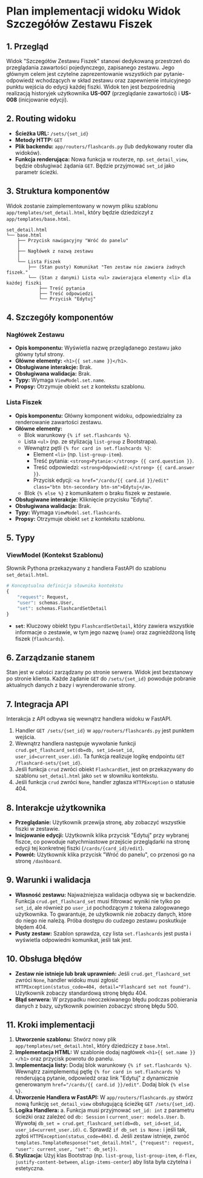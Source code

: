 # Plan implementacji widoku Widok Szczegółów Zestawu Fiszek

## 1. Przegląd
Widok "Szczegółów Zestawu Fiszek" stanowi dedykowaną przestrzeń do przeglądania zawartości pojedynczego, zapisanego zestawu. Jego głównym celem jest czytelne zaprezentowanie wszystkich par pytanie-odpowiedź wchodzących w skład zestawu oraz zapewnienie intuicyjnego punktu wejścia do edycji każdej fiszki. Widok ten jest bezpośrednią realizacją historyjek użytkownika **US-007** (przeglądanie zawartości) i **US-008** (inicjowanie edycji).

## 2. Routing widoku
- **Ścieżka URL:** `/sets/{set_id}`
- **Metody HTTP:** `GET`
- **Plik backendu:** `app/routers/flashcards.py` (lub dedykowany router dla widoków).
- **Funkcja renderująca:** Nowa funkcja w routerze, np. `set_detail_view`, będzie obsługiwać żądania `GET`. Będzie przyjmować `set_id` jako parametr ścieżki.

## 3. Struktura komponentów
Widok zostanie zaimplementowany w nowym pliku szablonu `app/templates/set_detail.html`, który będzie dziedziczył z `app/templates/base.html`.

```
set_detail.html
└── base.html
    ├── Przycisk nawigacyjny "Wróć do panelu"
    │
    ├── Nagłówek z nazwą zestawu
    │
    └── Lista Fiszek
        ├── (Stan pusty) Komunikat "Ten zestaw nie zawiera żadnych fiszek."
        └── (Stan z danymi) Lista <ul> zawierająca elementy <li> dla każdej fiszki
            ├── Treść pytania
            ├── Treść odpowiedzi
            └── Przycisk "Edytuj"
```

## 4. Szczegóły komponentów

### Nagłówek Zestawu
- **Opis komponentu:** Wyświetla nazwę przeglądanego zestawu jako główny tytuł strony.
- **Główne elementy:** `<h1>{{ set.name }}</h1>`.
- **Obsługiwane interakcje:** Brak.
- **Obsługiwana walidacja:** Brak.
- **Typy:** Wymaga `ViewModel.set.name`.
- **Propsy:** Otrzymuje obiekt `set` z kontekstu szablonu.

### Lista Fiszek
- **Opis komponentu:** Główny komponent widoku, odpowiedzialny za renderowanie zawartości zestawu.
- **Główne elementy:**
    - Blok warunkowy `{% if set.flashcards %}`.
    - Lista `<ul>` (np. ze stylizacją `list-group` z Bootstrapa).
    - Wewnątrz pętli `{% for card in set.flashcards %}`:
        - Element `<li>` (np. `list-group-item`).
        - Treść pytania: `<strong>Pytanie:</strong> {{ card.question }}`.
        - Treść odpowiedzi: `<strong>Odpowiedź:</strong> {{ card.answer }}`.
        - Przycisk edycji: `<a href="/cards/{{ card.id }}/edit" class="btn btn-secondary btn-sm">Edytuj</a>`.
    - Blok `{% else %}` z komunikatem o braku fiszek w zestawie.
- **Obsługiwane interakcje:** Kliknięcie przycisku "Edytuj".
- **Obsługiwana walidacja:** Brak.
- **Typy:** Wymaga `ViewModel.set.flashcards`.
- **Propsy:** Otrzymuje obiekt `set` z kontekstu szablonu.

## 5. Typy

### ViewModel (Kontekst Szablonu)
Słownik Pythona przekazywany z handlera FastAPI do szablonu `set_detail.html`.
```python
# Konceptualna definicja słownika kontekstu
{
    "request": Request,
    "user": schemas.User,
    "set": schemas.FlashcardSetDetail
}
```
- **`set`**: Kluczowy obiekt typu `FlashcardSetDetail`, który zawiera wszystkie informacje o zestawie, w tym jego nazwę (`name`) oraz zagnieżdżoną listę fiszek (`flashcards`).

## 6. Zarządzanie stanem
Stan jest w całości zarządzany po stronie serwera. Widok jest bezstanowy po stronie klienta. Każde żądanie `GET` do `/sets/{set_id}` powoduje pobranie aktualnych danych z bazy i wyrenderowanie strony.

## 7. Integracja API
Interakcja z API odbywa się wewnątrz handlera widoku w FastAPI.
1.  Handler `GET /sets/{set_id}` w `app/routers/flashcards.py` jest punktem wejścia.
2.  Wewnątrz handlera następuje wywołanie funkcji `crud.get_flashcard_set(db=db, set_id=set_id, user_id=current_user.id)`. Ta funkcja realizuje logikę endpointu `GET /flashcard-sets/{set_id}`.
3.  Jeśli funkcja `crud` zwróci obiekt `FlashcardSet`, jest on przekazywany do szablonu `set_detail.html` jako `set` w słowniku kontekstu.
4.  Jeśli funkcja `crud` zwróci `None`, handler zgłasza `HTTPException` o statusie 404.

## 8. Interakcje użytkownika
- **Przeglądanie:** Użytkownik przewija stronę, aby zobaczyć wszystkie fiszki w zestawie.
- **Inicjowanie edycji:** Użytkownik klika przycisk "Edytuj" przy wybranej fiszce, co powoduje natychmiastowe przejście przeglądarki na stronę edycji tej konkretnej fiszki (`/cards/{card_id}/edit`).
- **Powrót:** Użytkownik klika przycisk "Wróć do panelu", co przenosi go na stronę `/dashboard`.

## 9. Warunki i walidacja
- **Własność zestawu:** Najważniejsza walidacja odbywa się w backendzie. Funkcja `crud.get_flashcard_set` musi filtrować wyniki nie tylko po `set_id`, ale również po `user_id` pochodzącym z tokena zalogowanego użytkownika. To gwarantuje, że użytkownik nie zobaczy danych, które do niego nie należą. Próba dostępu do cudzego zestawu poskutkuje błędem 404.
- **Pusty zestaw:** Szablon sprawdza, czy lista `set.flashcards` jest pusta i wyświetla odpowiedni komunikat, jeśli tak jest.

## 10. Obsługa błędów
- **Zestaw nie istnieje lub brak uprawnień:** Jeśli `crud.get_flashcard_set` zwróci `None`, handler widoku musi zgłosić `HTTPException(status_code=404, detail="Flashcard set not found")`. Użytkownik zobaczy standardową stronę błędu 404.
- **Błąd serwera:** W przypadku nieoczekiwanego błędu podczas pobierania danych z bazy, użytkownik powinien zobaczyć stronę błędu 500.

## 11. Kroki implementacji
1.  **Utworzenie szablonu:** Stwórz nowy plik `app/templates/set_detail.html`, który dziedziczy z `base.html`.
2.  **Implementacja HTML:** W szablonie dodaj nagłówek `<h1>{{ set.name }}</h1>` oraz przycisk powrotu do panelu.
3.  **Implementacja listy:** Dodaj blok warunkowy `{% if set.flashcards %}`. Wewnątrz zaimplementuj pętlę `{% for card in set.flashcards %}` renderującą pytanie, odpowiedź oraz link "Edytuj" z dynamicznie generowanym `href="/cards/{{ card.id }}/edit"`. Dodaj blok `{% else %}`.
4.  **Utworzenie Handlera w FastAPI:** W `app/routers/flashcards.py` stwórz nową funkcję `set_detail_view` obsługującą ścieżkę `GET /sets/{set_id}`.
5.  **Logika Handlera:**
    a. Funkcja musi przyjmować `set_id: int` z parametru ścieżki oraz zależeć od `db: Session` i `current_user: models.User`.
    b. Wywołaj `db_set = crud.get_flashcard_set(db=db, set_id=set_id, user_id=current_user.id)`.
    c. Sprawdź `if db_set is None:` i jeśli tak, zgłoś `HTTPException(status_code=404)`.
    d. Jeśli zestaw istnieje, zwróć `templates.TemplateResponse("set_detail.html", {"request": request, "user": current_user, "set": db_set})`.
6.  **Stylizacja:** Użyj klas Bootstrap (np. `list-group`, `list-group-item`, `d-flex`, `justify-content-between`, `align-items-center`) aby lista była czytelna i estetyczna.
